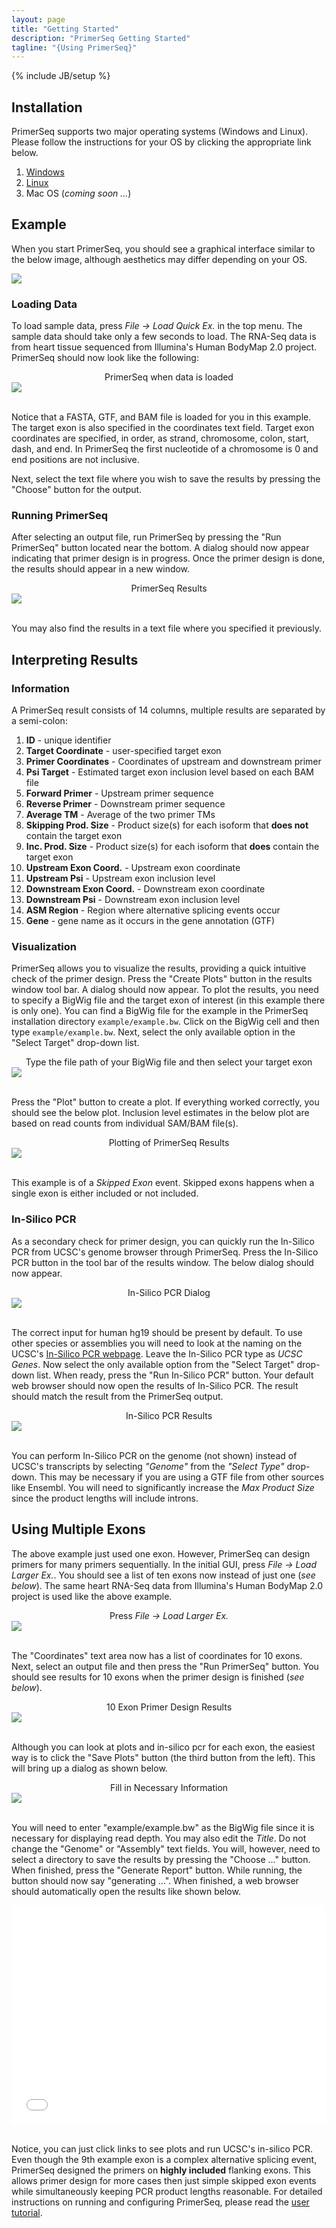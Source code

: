 ```yaml
---
layout: page
title: "Getting Started"
description: "PrimerSeq Getting Started"
tagline: "{Using PrimerSeq}"
---
```

{% include JB/setup %}

## Installation

PrimerSeq supports two major operating systems (Windows and Linux).
Please follow the instructions for your OS by clicking the appropriate link
below.

1. [Windows](windows.html)
2. [Linux](linux.html)
3. Mac OS (*coming soon ...*)

## Example

When you start PrimerSeq, you should see a graphical interface similar to the
below image, although aesthetics may differ depending on your OS.

<img src="start_program.png" class="img-rounded" style="display:block;margin-left:auto;margin-right:auto;" />

### Loading Data

To load sample data, press <i>File -> Load Quick Ex.</i> in the top menu. The sample data should
take only a few seconds to load. The RNA-Seq data is from heart tissue sequenced from Illumina's Human BodyMap 2.0 project.
PrimerSeq should now look like the following:

<center>PrimerSeq when data is loaded</center>
<img src="load_quick_ex.png" style="display:block;margin-left:auto;margin-right:auto;" />
</br>

Notice that a FASTA, GTF, and BAM file is loaded for you in this example. The
target exon is also specified in the coordinates text field. Target exon
coordinates are specified, in order, as strand, chromosome, colon, start,
dash, and end. In PrimerSeq the first nucleotide of a chromosome is 0 and end
positions are not inclusive.

Next, select the text file where you wish to save the results by pressing the
"Choose" button for the output.

### Running PrimerSeq

After selecting an output file, run PrimerSeq by pressing the "Run PrimerSeq"
button located near the bottom. A dialog should now appear indicating that
primer design is in progress. Once the primer design is done, the results
should appear in a new window.

<center>PrimerSeq Results</center>
<img src="view_output.png" style="display:block;margin-left:auto;margin-right:auto;" />
</br>

You may also find the results in a text file where you specified it previously.

## Interpreting Results

### Information

A PrimerSeq result consists of 14 columns, multiple results are separated
by a semi-colon:

1. **ID** - unique identifier
2. **Target Coordinate** - user-specified target exon
3. **Primer Coordinates** - Coordinates of upstream and downstream primer
4. **Psi Target** - Estimated target exon inclusion level based on each BAM file
5. **Forward Primer** - Upstream primer sequence
6. **Reverse Primer** - Downstream primer sequence
7. **Average TM** - Average of the two primer TMs
8. **Skipping Prod. Size** - Product size(s) for each isoform that **does not** contain the target exon
9. **Inc. Prod. Size** - Product size(s) for each isoform that **does** contain the target exon
10. **Upstream Exon Coord.** - Upstream exon coordinate
11. **Upstream Psi** - Upstream exon inclusion level
12. **Downstream Exon Coord.** - Downstream exon coordinate
13. **Downstream Psi** - Downstream exon inclusion level
14. **ASM Region** - Region where alternative splicing events occur
15. **Gene** - gene name as it occurs in the gene annotation (GTF)

### Visualization

PrimerSeq allows you to visualize the results, providing a quick intuitive
check of the primer design. Press the "Create Plots" button in the results
window tool bar. A dialog should now appear. To plot the results, you need to
specify a BigWig file and the target exon of interest (in this example there
is only one). You can find a BigWig file for the example in the PrimerSeq
installation directory `example/example.bw`. Click on the BigWig cell and then type
`example/example.bw`. Next, select the only available option
in the "Select Target" drop-down list.

<center>Type the file path of your BigWig file and then select your target exon</center>
<img src="plot_example.png" style="display:block;margin-left:auto;margin-right:auto;" />
</br>

Press the "Plot" button to create a plot. If everything worked correctly, you
should see the below plot. Inclusion level estimates in the below plot are
based on read counts from individual SAM/BAM file(s).

<center>Plotting of PrimerSeq Results</center>
<img src="display_plot.png" style="display:block;margin-left:auto;margin-right:auto;" />
</br>

This example is of a *Skipped Exon* event. Skipped exons happens when a single exon
is either included or not included.

### In-Silico PCR

As a secondary check for primer design, you can quickly run the In-Silico PCR
from UCSC's genome browser through PrimerSeq. Press the In-Silico PCR button
in the tool bar of the results window. The below dialog should now appear.

<center>In-Silico PCR Dialog</center>
<img src="insilico_pcr.png" style="display:block;margin-left:auto;margin-right:auto;" />
</br>

The correct input for human hg19 should be present by default. To use other
species or assemblies you will need to look at the naming on the UCSC's [In-Silico PCR webpage](http://genome.ucsc.edu/cgi-bin/hgPcr). Leave the In-Silico
PCR type as *UCSC Genes*. Now select the only available option from the
"Select Target" drop-down list. When ready, press the "Run In-Silico PCR"
button. Your default web browser should now open the results of In-Silico PCR.
The result should match the result from the PrimerSeq output.

<center>In-Silico PCR Results</center>
<img src="insilico_pcr_results.png" style="display:block;margin-left:auto;margin-right:auto;" />
</br>

You can perform In-Silico PCR on the genome (not shown) instead of UCSC's
transcripts by selecting *"Genome"* from the *"Select Type"* drop-down. This
may be necessary if you are using a GTF file from other sources like Ensembl.
You will need to significantly increase the *Max Product Size* since the
product lengths will include introns.

## Using Multiple Exons

The above example just used one exon. However, PrimerSeq can design primers for
many primers sequentially. In the initial GUI, press *File -> Load Larger Ex.*.
You should see a list of ten exons now instead of just one (*see below*). The same
heart RNA-Seq data from Illumina's Human BodyMap 2.0 project is used like the above example.

<center>Press <i>File -> Load Larger Ex.</i></center>
<img src="load_ex.png" style="display:block;margin-left:auto;margin-right:auto;" />
</br>

The "Coordinates" text area now has a list of coordinates for 10 exons. Next, select an
output file and then press the "Run PrimerSeq" button. You should see results for 10 exons
when the primer design is finished (*see below*).

<center>10 Exon Primer Design Results</center>
<img src="view_output.larger_ex.png" style="display:block;margin-left:auto;margin-right:auto;" />
</br>

Although you can look at plots and in-silico pcr for each exon, the easiest way is to click the
"Save Plots" button (the third button from the left). This will bring up a dialog as shown below.


<center>Fill in Necessary Information</center>
<img src="save_html.png" style="display:block;margin-left:auto;margin-right:auto;" />
</br>

You will need to enter "example/example.bw" as the BigWig file since it is necessary for
displaying read depth. You may also edit the *Title*. Do not change the "Genome" or "Assembly"
text fields. You will, however, need to select a directory to save the results by pressing the
"Choose ..." button. When finished, press the "Generate Report" button. While running, the button
should now say "generating ...". When finished, a web browser should automatically open the results
like shown below.

<iframe src="getting_started_output/index.html" frameborder="0" style="width: 100%; overflow-y: scroll; height:350px; display: block;"> text here </iframe>
</br>

Notice, you can just click links to see plots and run UCSC's in-silico PCR. Even though the 9th example
exon is a complex alternative splicing event, PrimerSeq designed the primers on **highly included** flanking
exons. This allows primer design for more cases then just simple skipped exon events while simultaneously keeping PCR product lengths reasonable. For detailed instructions on running and configuring PrimerSeq, please read the [user tutorial](user_tutorial.html).
